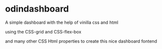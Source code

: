 # odindashboard


A simple dashboard with the help of vinilla css and html 

using the CSS-grid and CSS-flex-box

and many other CSS Html properties to create this  nice dashboard fontend